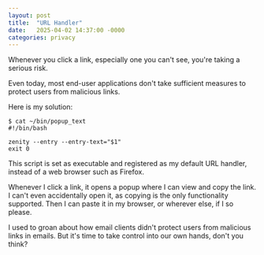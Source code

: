 ```yaml
---
layout: post
title:  "URL Handler"
date:   2025-04-02 14:37:00 -0000
categories: privacy
---
```


Whenever you click a link, especially one you can't see, you're taking a serious risk.

Even today, most end-user applications don't take sufficient measures to protect users from malicious links.

Here is my solution:

```
$ cat ~/bin/popup_text 
#!/bin/bash

zenity --entry --entry-text="$1"
exit 0
```

This script is set as executable and registered as my default URL handler, instead of a web browser such as Firefox.

Whenever I click a link, it opens a popup where I can view and copy the link. I can't even accidentally open it, as copying is the only functionality supported. Then I can paste it in my browser, or wherever else, if I so please.

I used to groan about how email clients didn't protect users from malicious links in emails. But it's time to take control into our own hands, don't you think?
